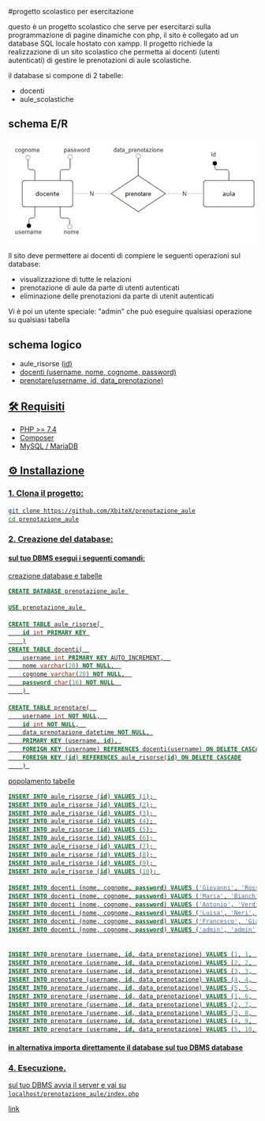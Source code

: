 #progetto scolastico per esercitazione

questo è un progetto scolastico che serve per esercitarzi sulla programmazione di pagine dinamiche con php, il sito è collegato ad un database SQL locale hostato con xampp.
Il progetto richiede la realizzazione di un sito scolastico che permetta ai docenti (utenti autenticati) di gestire le prenotazioni di aule scolastiche.

il database si compone di 2 tabelle: 
- docenti
- aule_scolastiche

## schema E/R
![schema E/R](images/schema_ER.png)

Il sito deve permettere ai docenti di compiere le seguenti operazioni sul database:
- visualizzazione di tutte le relazioni
- prenotazione di aule da parte di utenti autenticati
- eliminazione delle prenotazioni da parte di utenit autenticati

Vi è poi un utente speciale: "admin" che può eseguire qualsiasi operazione su qualsiasi tabella  
## schema logico 
- aule_risorse (<u>id<u>) 
- docenti (<u>username</u>, nome, cognome, password) 
- prenotare(<u>username</u>, <u>id</u>, data_prenotazione) 


## 🛠️ Requisiti
- PHP >= 7.4
- Composer
- MySQL / MariaDB 


## ⚙️ Installazione

### 1. Clona il progetto:

   ```bash
   git clone https://github.com/XbiteX/prenotazione_aule
   cd prenotazione_aule
   ```

### 2. Creazione del database:
#### sul tuo DBMS esegui i seguenti comandi:

creazione database e tabelle
   ```SQL
   CREATE DATABASE prenotazione_aule 
   
   USE prenotazione_aule 
   
   CREATE TABLE aule_risorse( 
       id int PRIMARY KEY 
       )
   CREATE TABLE docenti(  
       username int PRIMARY KEY AUTO_INCREMENT,  
       nome varchar(20) NOT NULL,  
       cognome varchar(20) NOT NULL,  
       password char(16) NOT NULL  
       ) 
   
   CREATE TABLE prenotare(  
       username int NOT NULL,  
       id int NOT NULL,  
       data_prenotazione datetime NOT NULL, 
       PRIMARY KEY (username, id), 
       FOREIGN KEY (username) REFERENCES docenti(username) ON DELETE CASCADE, 
       FOREIGN KEY (id) REFERENCES aule_risorse(id) ON DELETE CASCADE
       ) 
   ```




popolamento tabelle
   ```SQL
   INSERT INTO aule_risorse (id) VALUES (1); 
   INSERT INTO aule_risorse (id) VALUES (2); 
   INSERT INTO aule_risorse (id) VALUES (3); 
   INSERT INTO aule_risorse (id) VALUES (4); 
   INSERT INTO aule_risorse (id) VALUES (5); 
   INSERT INTO aule_risorse (id) VALUES (6); 
   INSERT INTO aule_risorse (id) VALUES (7); 
   INSERT INTO aule_risorse (id) VALUES (8); 
   INSERT INTO aule_risorse (id) VALUES (9); 
   INSERT INTO aule_risorse (id) VALUES (10); 
   
   INSERT INTO docenti (nome, cognome, password) VALUES ('Giovanni', 'Rossi', 'password1234567890'); 
   INSERT INTO docenti (nome, cognome, password) VALUES ('Maria', 'Bianchi', 'password1234567890'); 
   INSERT INTO docenti (nome, cognome, password) VALUES ('Antonio', 'Verdi', 'password1234567890'); 
   INSERT INTO docenti (nome, cognome, password) VALUES ('Luisa', 'Neri', 'password1234567890'); 
   INSERT INTO docenti (nome, cognome, password) VALUES ('Francesco', 'Gialli', 'password1234567890'); 
   INSERT INTO docenti (nome, cognome, password) VALUES ('admin', 'admin', 'admin'); 

   
   INSERT INTO prenotare (username, id, data_prenotazione) VALUES (1, 1, '2025-03-29 09:00:00'); 
   INSERT INTO prenotare (username, id, data_prenotazione) VALUES (2, 2, '2025-03-29 10:00:00'); 
   INSERT INTO prenotare (username, id, data_prenotazione) VALUES (3, 3, '2025-03-29 11:00:00'); 
   INSERT INTO prenotare (username, id, data_prenotazione) VALUES (4, 4, '2025-03-29 12:00:00'); 
   INSERT INTO prenotare (username, id, data_prenotazione) VALUES (5, 5, '2025-03-29 13:00:00'); 
   INSERT INTO prenotare (username, id, data_prenotazione) VALUES (1, 6, '2025-03-30 09:00:00'); 
   INSERT INTO prenotare (username, id, data_prenotazione) VALUES (2, 7, '2025-03-30 10:00:00'); 
   INSERT INTO prenotare (username, id, data_prenotazione) VALUES (3, 8, '2025-03-30 11:00:00'); 
   INSERT INTO prenotare (username, id, data_prenotazione) VALUES (4, 9, '2025-03-30 12:00:00'); 
   INSERT INTO prenotare (username, id, data_prenotazione) VALUES (5, 10, '2025-03-30 13:00:00'); 
   ```


#### in alternativa importa direttamente il database sul tuo DBMS [database](comandi%20sql/prenotazione_aule.sql)


### 4. Esecuzione.
sul tuo DBMS avvia il server e vai su `localhost/prenotazione_aule/index.php`

[link](//localhost/prenotazione_aule/index.php)
